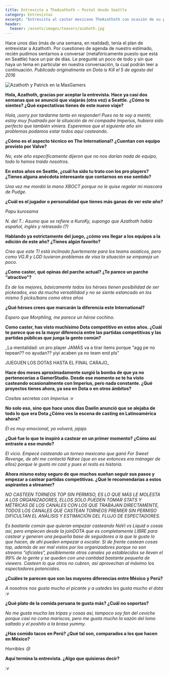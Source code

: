 ```yaml
---
title: Entrevista a TheAzathoth — Postal desde Seattle
category: Entrevistas
excerpt: "Entrevista al caster mexicano TheAzathoth con ocasión de su participación del broadcast oficial de The International 6."
header:
  teaser: /assets/images/teasers/azahoth.jpg
---
```


Hace unos días (más de una semana, en realidad), tenía el plan de entrevistar a Azathoth. Por cuestiones de agenda de nuestro estimado, recién pudimos sentarnos a conversar (metafóricamente puesto que está en Seattle) hace un par de días. Le pregunté un poco de todo y sin que haya un tema en particular en nuestra conversación, la cual podrán leer a continuación. _Publicado originalmente en Dota is Kill el 5 de agosto del 2016_

<img src="{{ site.url }}{{ site.baseurl }}/assets/images/posts/azathoth-patrick.jpg" alt="Azathoth y Patrick en la MasGamers">

**Hola, Azathoth, gracias por aceptar la entrevista. Hace ya casi dos semanas que se anunció que viajarás (otra vez) a Seattle. ¿Cómo te sientes? ¿Qué expectativas tienes de este nuevo viaje?**

_Hola, ¡sorry por tardarme tanto en responder! Pues no te voy a mentir, estoy muy frustrado por la situación de mi compadre Imperius, hubiera sido perfecto que también viniera. Esperemos que el siguiente año sin problemas podamos estar todos aquí casteando._

**¿Cómo es el aspecto técnico en The International? ¿Cuentan con equipo provisto por Valve?**

_No, este año específicamente dijeron que no nos darían nada de equipo, todo lo hemos traído nosotros._

**En estos años en Seattle, ¿cuál ha sido tu trato con los pro players? ¿Tienes alguna anécdota interesante que contarnos en ese sentido?**

_Una vez me mordió la mano XBOCT porque no le quise regalar mi mascara de Pudge._

**¿Cuál es el jugador o personalidad que tienes más ganas de ver este año?**

_Papu kurosama_

_N. del T.: Asumo que se refiere a KuroKy, supongo que Azathoth habla español, inglés y retrasado (?)_

**Hablando ya estrictamente del juego, ¿cómo ves llegar a los equipos a la edición de este año? ¿Tienes algún favorito?**

_Creo que este TI está inclinado fuertemente para los teams asiaticos, pero como VG.R y LGD tuvieron problemas de visa la situación se empareja un poco._

**¿Como caster, qué opinas del parche actual? ¿Te parece un parche “atractivo”?**

_Es de los mejores, básicamente todos los héroes tienen posibilidad de ser pickeados, eso da mucha versatilidad y no se siente estancado en los mismo 5 picks/bans como otros años_

**¿Qué héroes crees que marcarán la diferencia este International?**

_Espero que Morphling, me parece un héroe cochino._

**Como caster, has visto muchísimo Dota competitivo en estos años. ¿Cuál te parece que es la mayor diferencia entre las partidas competitivas y las partidas públicas que juega la gente común?**

_La mentalidad: un pro player JAMÁS va a tirar items porque “agg pe no tepean?? no ayudan?? yiyi acaben ya no team end pls”

JUEGUEN LOS DOTAS HASTA EL FINAL CARAJO_

**Hace dos meses aproximadamente surgió la bomba de que ya no pertenecerías a GamerStudio. Desde ese momento se te ha visto casteando ocasionalmente con Imperius, pero nada constante. ¿Qué proyectos tienes ahora, ya sea en Dota o en otros ámbitos?**

_Cositas secretas con Imperius :v_

**No solo eso, sino que hace unos días Daelin anunció que se alejaba de todo lo que era Dota ¿Cómo ves la escena de casting en Latinoamérica ahora?**

_Él es muy emocional, ya volverá, jajaja._

**¿Qué fue lo que te inspiró a castear en un primer momento? ¿Cómo así entraste a ese mundo?**

_El vicio. Empecé casteando un torneo mexicano que ganó For Sweet Revenge, de ahí me contactó Ndree (que en ese entonces era mánager de ellos) porque le gustó mi cast y pues el resto es historia._

**Ahora mismo estoy seguro de que muchos sueñan seguir sus pasos y empezar a castear partidas competitivas. ¿Qué le recomendarias a estos aspirantes a streamer?**

_NO CASTEEN TORNEOS TOP SIN PERMISO, ES LO QUE MÁS LE MOLESTA A LOS ORGANIZADORES, ELLOS SOLO PUEDEN TOMAR STATS Y MÉTRICAS DE LOS CANALES CON LOS QUE TRABAJAN DIRECTAMENTE, TODOS LOS CANALES QUE CASTEAN TORNEOS PREMIER SIN PERMISO DIFICULTAN EL ANÁLISIS Y ESTIMACIÓN DEL FLUJO DE ESPECTADORES._

_Es bastante común que quieran empezar casteando NaVi vs Liquid o cosas así, pero empiecen desde la joinDOTA que es completamente LIBRE para castear y generen una pequeña base de seguidores a la que le guste lo que hacen, de ahí pueden empezar a escalar. Si de frente castean cosas top, además de ser mal vistos por los organizadores porque no son streams “oficiales”, posiblemente otros canales ya establecidos se lleven el 99% de la gente y se queden con una cantidad bastante pequeña de viewers. Casteen lo que otros no cubren, así aprovechan al máximo los espectadores potenciales._

**¿Cuáles te parecen que son las mayores diferencias entre México y Perú?**

_A nosotros nos gusta mucho el picante y a ustedes les gusta mucho el dota :v_

**¿Qué plato de la comida peruana te gusta más? ¿Cuál no soportas?**

_No me gusta mucho las tripas y cosas así, tampoco soy fan del ceviche porque casi no como mariscos, pero me gusta mucho la sazón del lomo saltado y el poshito a la brasa yummy._

**¿Has comido tacos en Perú? ¿Qué tal son, comparados a los que hacen en México?**

_Horribles 😢_

**Aquí termina la entrevista. ¿Algo que quisieras decir?**

_:v_